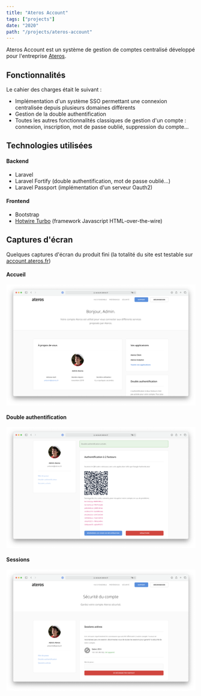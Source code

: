 ```yaml
---
title: "Ateros Account"
tags: ["projects"] 
date: "2020"
path: "/projects/ateros-account"
---
```


Ateros Account est un système de gestion de comptes centralisé développé pour l'entreprise [Ateros](https://ateros.fr).

## Fonctionnalités

Le cahier des charges était le suivant :

- Implémentation d'un système SSO permettant une connexion centralisée depuis plusieurs domaines différents
- Gestion de la double authentification
- Toutes les autres fonctionnalités classiques de gestion d'un compte : connexion, inscription, mot de passe oublié,
  suppression du compte...

## Technologies utilisées

#### Backend

- Laravel
- Laravel Fortify (double authentification, mot de passe oublié...)
- Laravel Passport (implémentation d'un serveur Oauth2)

#### Frontend

- Bootstrap
- [Hotwire Turbo](https://hotwire.dev) (framework Javascript HTML-over-the-wire)

## Captures d'écran

Quelques captures d'écran du produit fini (la totalité du site est testable sur [account.ateros.fr](https://account.ateros.fr))

#### Accueil

![Accueil](../images/account-accueil.png)


#### Double authentification
![Double authentification](../images/account-2fa.png)

#### Sessions
![Sessions](../images/account-sessions.png)